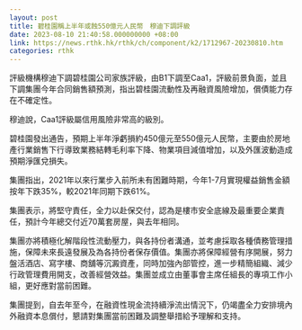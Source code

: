 ```yaml
---
layout: post
title: 碧桂園稱上半年或蝕550億元人民幣　穆迪下調評級
date: 2023-08-10 21:40:58.000000000 +08:00
link: https://news.rthk.hk/rthk/ch/component/k2/1712967-20230810.htm
categories: rthk
---
```


評級機構穆迪下調碧桂園公司家族評級，由B1下調至Caa1，評級前景負面，並且下調集團今年合同銷售額預測，指出碧桂園流動性及再融資風險增加，償債能力存在不確定性。

穆迪說，Caa1評級屬信用風險非常高的級別。

碧桂園發出通告，預期上半年淨虧損約450億元至550億元人民幣，主要由於房地產行業銷售下行導致業務結轉毛利率下降、物業項目減值增加，以及外匯波動造成預期淨匯兌損失。

集團指出，2021年以來行業步入前所未有困難時期，今年1-7月實現權益銷售金額按年下跌35%，較2021年同期下跌61%。

集團表示，將堅守責任，全力以赴保交付，認為是樓市安全底線及最重要企業責任，預計今年總交付近70萬套房屋，與去年相同。

集團亦將積極化解階段性流動壓力，與各持份者溝通，並考慮採取各種債務管理措施，保障未來長遠發展及為各持份者保存價值。集團亦將保障經營有序開展，努力盤活酒店、寫字樓、商舖等沉澱資產，同時加強內部管控，進一步精簡組織、減少行政管理費用開支，改善經營效益。集團並成立由董事會主席任組長的專項工作小組，更好應對當前困難。

集團提到，自去年至今，在融資性現金流持續淨流出情況下，仍竭盡全力安排境內外融資本息償付，懇請對集團當前困難及調整舉措給予理解和支持。
